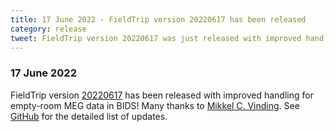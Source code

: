 ```yaml
---
title: 17 June 2022 - FieldTrip version 20220617 has been released
category: release
tweet: FieldTrip version 20220617 was just released with improved handling for empty-room MEG data in BIDS thanks to @mc_vinding. See http://www.fieldtriptoolbox.org/#17-june-2022
---
```


### 17 June 2022

FieldTrip version [20220617](http://github.com/fieldtrip/fieldtrip/releases/tag/20220617) has been released with improved handling for empty-room MEG data in BIDS! Many thanks to [Mikkel C. Vinding](https://github.com/mcvinding). See [GitHub](https://github.com/fieldtrip/fieldtrip/compare/20220531...20220617) for the detailed list of updates.
